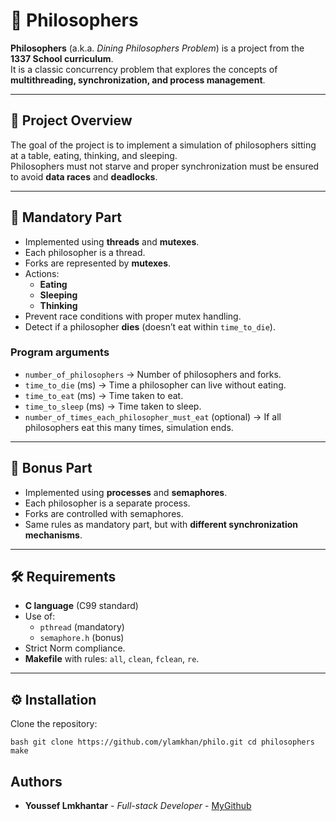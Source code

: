 # 🍝 Philosophers

**Philosophers** (a.k.a. *Dining Philosophers Problem*) is a project from the **1337 School curriculum**.  
It is a classic concurrency problem that explores the concepts of **multithreading, synchronization, and process management**.  

---

## 📖 Project Overview

The goal of the project is to implement a simulation of philosophers sitting at a table, eating, thinking, and sleeping.  
Philosophers must not starve and proper synchronization must be ensured to avoid **data races** and **deadlocks**.  

---

## 🚀 Mandatory Part

- Implemented using **threads** and **mutexes**.  
- Each philosopher is a thread.  
- Forks are represented by **mutexes**.  
- Actions:
  - **Eating**
  - **Sleeping**
  - **Thinking**
- Prevent race conditions with proper mutex handling.  
- Detect if a philosopher **dies** (doesn’t eat within `time_to_die`).  

### Program arguments


- `number_of_philosophers` → Number of philosophers and forks.  
- `time_to_die` (ms) → Time a philosopher can live without eating.  
- `time_to_eat` (ms) → Time taken to eat.  
- `time_to_sleep` (ms) → Time taken to sleep.  
- `number_of_times_each_philosopher_must_eat` (optional) → If all philosophers eat this many times, simulation ends.  

---

## 🌟 Bonus Part

- Implemented using **processes** and **semaphores**.  
- Each philosopher is a separate process.  
- Forks are controlled with semaphores.  
- Same rules as mandatory part, but with **different synchronization mechanisms**.  

---

## 🛠️ Requirements

- **C language** (C99 standard)  
- Use of:
  - `pthread` (mandatory)  
  - `semaphore.h` (bonus)  
- Strict Norm compliance.  
- **Makefile** with rules: `all`, `clean`, `fclean`, `re`.  

---

## ⚙️ Installation

Clone the repository:

`bash
git clone https://github.com/ylamkhan/philo.git
cd philosophers
make`

## Authors

- **Youssef Lmkhantar** - *Full-stack Developer* - [MyGithub](https://github.com/ylamkhan)
